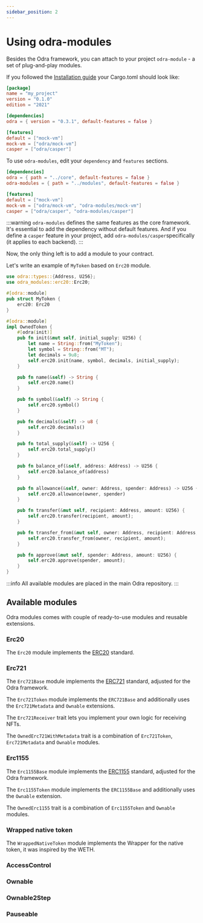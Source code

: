 ```yaml
---
sidebar_position: 2
---
```


# Using odra-modules

Besides the Odra framework, you can attach to your project `odra-module` - a set of plug-and-play modules.

If you followed the [Installation guide](../getting-started/installation.md) your Cargo.toml should look like:

```toml title=Cargo.toml
[package]
name = "my_project"
version = "0.1.0"
edition = "2021"

[dependencies]
odra = { version = "0.3.1", default-features = false }

[features]
default = ["mock-vm"]
mock-vm = ["odra/mock-vm"]
casper = ["odra/casper"]
```

To use `odra-modules`, edit your `dependency` and `features` sections.

```toml title=Cargo.toml
[dependencies]
odra = { path = "../core", default-features = false }
odra-modules = { path = "../modules", default-features = false }

[features]
default = ["mock-vm"]
mock-vm = ["odra/mock-vm", "odra-modules/mock-vm"]
casper = ["odra/casper", "odra-modules/casper"]
```

:::warning
`odra-modules` defines the same features as the core framework. It's essential to add the dependency without default features. And if you define a `casper` feature in your project, add `odra-modules/casper`specifically (it applies to each backend).
:::

Now, the only thing left is to add a module to your contract.

Let's write an example of `MyToken` based on `Erc20` module.

```rust
use odra::types::{Address, U256};
use odra_modules::erc20::Erc20;

#[odra::module]
pub struct MyToken {
    erc20: Erc20
}

#[odra::module]
impl OwnedToken {
    #[odra(init)]
    pub fn init(&mut self, initial_supply: U256) {
        let name = String::from("MyToken");
        let symbol = String::from("MT");
        let decimals = 9u8;
        self.erc20.init(name, symbol, decimals, initial_supply);
    }

    pub fn name(&self) -> String {
        self.erc20.name()
    }

    pub fn symbol(&self) -> String {
        self.erc20.symbol()
    }

    pub fn decimals(&self) -> u8 {
        self.erc20.decimals()
    }

    pub fn total_supply(&self) -> U256 {
        self.erc20.total_supply()
    }

    pub fn balance_of(&self, address: Address) -> U256 {
        self.erc20.balance_of(address)
    }

    pub fn allowance(&self, owner: Address, spender: Address) -> U256 {
        self.erc20.allowance(owner, spender)
    }

    pub fn transfer(&mut self, recipient: Address, amount: U256) {
        self.erc20.transfer(recipient, amount);
    }

    pub fn transfer_from(&mut self, owner: Address, recipient: Address, amount: U256) {
        self.erc20.transfer_from(owner, recipient, amount);
    }

    pub fn approve(&mut self, spender: Address, amount: U256) {
        self.erc20.approve(spender, amount);
    }
}
```

:::info
All available modules are placed in the main Odra repository.
:::

## Available modules

Odra modules comes with couple of ready-to-use modules and reusable extensions.

### Erc20

The `Erc20` module implements the [ERC20](https://eips.ethereum.org/EIPS/eip-20) standard.

### Erc721

The `Erc721Base` module implements the [ERC721](https://eips.ethereum.org/EIPS/eip-721) standard, adjusted for the Odra framework.

The `Erc721Token` module implements the `ERC721Base` and additionally uses
the `Erc721Metadata` and `Ownable` extensions.

The `Erc721Receiver` trait lets you implement your own logic for receiving NFTs.

The `OwnedErc721WithMetadata` trait is a combination of `Erc721Token`, `Erc721Metadata` and `Ownable` modules.

### Erc1155

The `Erc1155Base` module implements the [ERC1155](https://eips.ethereum.org/EIPS/eip-1155) standard, adjusted for the Odra framework.

The `Erc1155Token` module implements the `ERC1155Base` and additionally uses the `Ownable` extension.

The `OwnedErc1155` trait is a combination of `Erc1155Token` and `Ownable` modules.

### Wrapped native token

The `WrappedNativeToken` module implements the Wrapper for the native token,
it was inspired by the WETH.

### AccessControl

### Ownable

### Ownable2Step

### Pauseable
